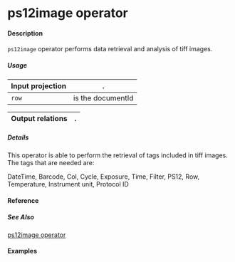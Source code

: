 # ps12image operator

#### Description

`ps12image` operator performs data retrieval and analysis of tiff images.

##### Usage

Input projection|.
---|---
`row`        | is the documentId 

Output relations|.
---|---
 

##### Details
This operator is able to perform the retrieval of tags included in tiff images. The tags that are needed are:

DateTime,	Barcode,	Col,	Cycle,	Exposure, Time,	Filter,	PS12,	Row, Temperature, Instrument unit, Protocol ID


#### Reference


##### See Also

[ps12image operator](https://github.com/tercen/ps12image_operator)

#### Examples